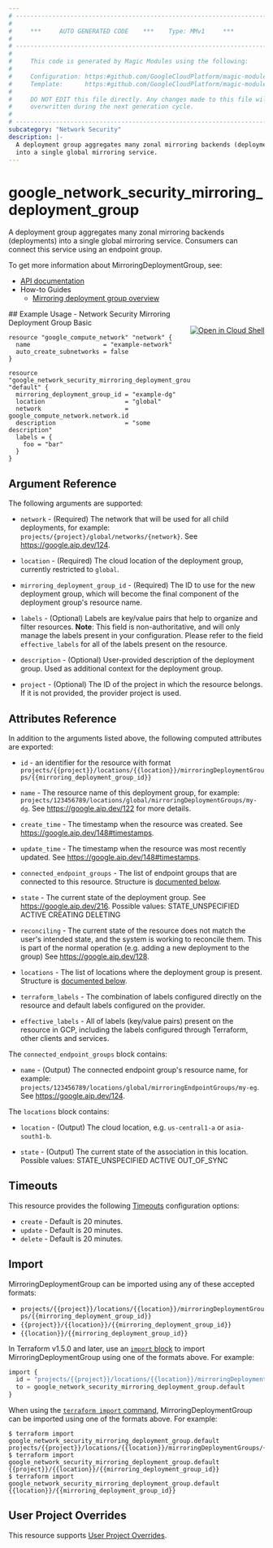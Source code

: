 ```yaml
---
# ----------------------------------------------------------------------------
#
#     ***     AUTO GENERATED CODE    ***    Type: MMv1     ***
#
# ----------------------------------------------------------------------------
#
#     This code is generated by Magic Modules using the following:
#
#     Configuration: https:#github.com/GoogleCloudPlatform/magic-modules/tree/main/mmv1/products/networksecurity/MirroringDeploymentGroup.yaml
#     Template:      https:#github.com/GoogleCloudPlatform/magic-modules/tree/main/mmv1/templates/terraform/resource.html.markdown.tmpl
#
#     DO NOT EDIT this file directly. Any changes made to this file will be
#     overwritten during the next generation cycle.
#
# ----------------------------------------------------------------------------
subcategory: "Network Security"
description: |-
  A deployment group aggregates many zonal mirroring backends (deployments)
  into a single global mirroring service.
---
```


# google_network_security_mirroring_deployment_group

A deployment group aggregates many zonal mirroring backends (deployments)
into a single global mirroring service. Consumers can connect this service
using an endpoint group.


To get more information about MirroringDeploymentGroup, see:

* [API documentation](https://cloud.google.com/network-security-integration/docs/reference/rest/v1/projects.locations.mirroringDeploymentGroups)
* How-to Guides
    * [Mirroring deployment group overview](https://cloud.google.com/network-security-integration/docs/out-of-band/deployment-groups-overview)

<div class = "oics-button" style="float: right; margin: 0 0 -15px">
  <a href="https://console.cloud.google.com/cloudshell/open?cloudshell_git_repo=https%3A%2F%2Fgithub.com%2Fterraform-google-modules%2Fdocs-examples.git&cloudshell_image=gcr.io%2Fcloudshell-images%2Fcloudshell%3Alatest&cloudshell_print=.%2Fmotd&cloudshell_tutorial=.%2Ftutorial.md&cloudshell_working_dir=network_security_mirroring_deployment_group_basic&open_in_editor=main.tf" target="_blank">
    <img alt="Open in Cloud Shell" src="//gstatic.com/cloudssh/images/open-btn.svg" style="max-height: 44px; margin: 32px auto; max-width: 100%;">
  </a>
</div>
## Example Usage - Network Security Mirroring Deployment Group Basic


```hcl
resource "google_compute_network" "network" {
  name                    = "example-network"
  auto_create_subnetworks = false
}

resource "google_network_security_mirroring_deployment_group" "default" {
  mirroring_deployment_group_id = "example-dg"
  location                      = "global"
  network                       = google_compute_network.network.id
  description                   = "some description"
  labels = {
    foo = "bar"
  }
}
```

## Argument Reference

The following arguments are supported:


* `network` -
  (Required)
  The network that will be used for all child deployments, for example:
  `projects/{project}/global/networks/{network}`.
  See https://google.aip.dev/124.

* `location` -
  (Required)
  The cloud location of the deployment group, currently restricted to `global`.

* `mirroring_deployment_group_id` -
  (Required)
  The ID to use for the new deployment group, which will become the final
  component of the deployment group's resource name.


* `labels` -
  (Optional)
  Labels are key/value pairs that help to organize and filter resources.
  **Note**: This field is non-authoritative, and will only manage the labels present in your configuration.
  Please refer to the field `effective_labels` for all of the labels present on the resource.

* `description` -
  (Optional)
  User-provided description of the deployment group.
  Used as additional context for the deployment group.

* `project` - (Optional) The ID of the project in which the resource belongs.
    If it is not provided, the provider project is used.



## Attributes Reference

In addition to the arguments listed above, the following computed attributes are exported:

* `id` - an identifier for the resource with format `projects/{{project}}/locations/{{location}}/mirroringDeploymentGroups/{{mirroring_deployment_group_id}}`

* `name` -
  The resource name of this deployment group, for example:
  `projects/123456789/locations/global/mirroringDeploymentGroups/my-dg`.
  See https://google.aip.dev/122 for more details.

* `create_time` -
  The timestamp when the resource was created.
  See https://google.aip.dev/148#timestamps.

* `update_time` -
  The timestamp when the resource was most recently updated.
  See https://google.aip.dev/148#timestamps.

* `connected_endpoint_groups` -
  The list of endpoint groups that are connected to this resource.
  Structure is [documented below](#nested_connected_endpoint_groups).

* `state` -
  The current state of the deployment group.
  See https://google.aip.dev/216.
  Possible values:
  STATE_UNSPECIFIED
  ACTIVE
  CREATING
  DELETING

* `reconciling` -
  The current state of the resource does not match the user's intended state,
  and the system is working to reconcile them. This is part of the normal
  operation (e.g. adding a new deployment to the group)
  See https://google.aip.dev/128.

* `locations` -
  The list of locations where the deployment group is present.
  Structure is [documented below](#nested_locations).

* `terraform_labels` -
  The combination of labels configured directly on the resource
   and default labels configured on the provider.

* `effective_labels` -
  All of labels (key/value pairs) present on the resource in GCP, including the labels configured through Terraform, other clients and services.


<a name="nested_connected_endpoint_groups"></a>The `connected_endpoint_groups` block contains:

* `name` -
  (Output)
  The connected endpoint group's resource name, for example:
  `projects/123456789/locations/global/mirroringEndpointGroups/my-eg`.
  See https://google.aip.dev/124.

<a name="nested_locations"></a>The `locations` block contains:

* `location` -
  (Output)
  The cloud location, e.g. `us-central1-a` or `asia-south1-b`.

* `state` -
  (Output)
  The current state of the association in this location.
  Possible values:
  STATE_UNSPECIFIED
  ACTIVE
  OUT_OF_SYNC

## Timeouts

This resource provides the following
[Timeouts](https://developer.hashicorp.com/terraform/plugin/sdkv2/resources/retries-and-customizable-timeouts) configuration options:

- `create` - Default is 20 minutes.
- `update` - Default is 20 minutes.
- `delete` - Default is 20 minutes.

## Import


MirroringDeploymentGroup can be imported using any of these accepted formats:

* `projects/{{project}}/locations/{{location}}/mirroringDeploymentGroups/{{mirroring_deployment_group_id}}`
* `{{project}}/{{location}}/{{mirroring_deployment_group_id}}`
* `{{location}}/{{mirroring_deployment_group_id}}`


In Terraform v1.5.0 and later, use an [`import` block](https://developer.hashicorp.com/terraform/language/import) to import MirroringDeploymentGroup using one of the formats above. For example:

```tf
import {
  id = "projects/{{project}}/locations/{{location}}/mirroringDeploymentGroups/{{mirroring_deployment_group_id}}"
  to = google_network_security_mirroring_deployment_group.default
}
```

When using the [`terraform import` command](https://developer.hashicorp.com/terraform/cli/commands/import), MirroringDeploymentGroup can be imported using one of the formats above. For example:

```
$ terraform import google_network_security_mirroring_deployment_group.default projects/{{project}}/locations/{{location}}/mirroringDeploymentGroups/{{mirroring_deployment_group_id}}
$ terraform import google_network_security_mirroring_deployment_group.default {{project}}/{{location}}/{{mirroring_deployment_group_id}}
$ terraform import google_network_security_mirroring_deployment_group.default {{location}}/{{mirroring_deployment_group_id}}
```

## User Project Overrides

This resource supports [User Project Overrides](https://registry.terraform.io/providers/hashicorp/google/latest/docs/guides/provider_reference#user_project_override).
